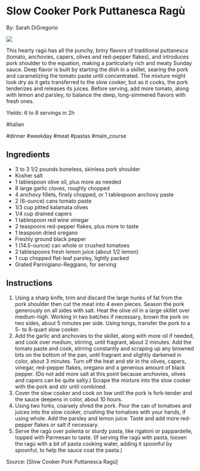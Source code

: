 # Slow Cooker Pork Puttanesca Ragù

By: Sarah DiGregorio

![](https://static01.nyt.com/images/2018/11/29/dining/sg-slow-cooker-puttanesca-pork-ragu/sg-slow-cooker-puttanesca-pork-ragu-articleLarge.jpg)

This hearty ragù has all the punchy, briny flavors of traditional puttanesca (tomato, anchovies, capers, olives and red-pepper flakes), and introduces pork shoulder to the equation, making a particularly rich and meaty Sunday sauce. Deep flavor is built by starting the dish in a skillet, searing the pork and caramelizing the tomato paste until concentrated. The mixture might look dry as it gets transferred to the slow cooker, but as it cooks, the pork tenderizes and releases its juices. Before serving, add more tomato, along with lemon and parsley, to balance the deep, long-simmered flavors with fresh ones.

Yields: 6 to 8 servings in 2h 

#italian

#dinner #weekday #meat #pastas #main_course

## Ingredients
- 3 to 3 1/2 pounds boneless, skinless pork shoulder
- Kosher salt
- 1 tablespoon olive oil, plus more as needed
- 8 large garlic cloves, roughly chopped
- 4 anchovy fillets, finely chopped, or 1 tablespoon anchovy paste
- 2 (6-ounce) cans tomato paste
- 1/3 cup pitted kalamata olives
- 1/4 cup drained capers
- 1 tablespoon red wine vinegar
- 2 teaspoons red-pepper flakes, plus more to taste
- 1 teaspoon dried oregano
- Freshly ground black pepper
- 1 (14.5-ounce) can whole or crushed tomatoes
- 2 tablespoons fresh lemon juice (about 1/2 lemon)
- 1 cup chopped flat-leaf parsley, lightly packed
- Grated Parmigiano-Reggiano, for serving

## Instructions
1. Using a sharp knife, trim and discard the large hunks of fat from the pork shoulder then cut the meat into 4 even pieces. Season the pork generously on all sides with salt. Heat the olive oil in a large skillet over medium-high. Working in two batches if necessary, brown the pork on two sides, about 5 minutes per side. Using tongs, transfer the pork to a 5- to 8-quart slow cooker.
2. Add the garlic and anchovies to the skillet, along with more oil if needed, and cook over medium, stirring, until fragrant, about 2 minutes. Add the tomato paste and cook, stirring constantly and scraping up any browned bits on the bottom of the pan, until fragrant and slightly darkened in color, about 3 minutes. Turn off the heat and stir in the olives, capers, vinegar, red-pepper flakes, oregano and a generous amount of black pepper. (Do not add more salt at this point because anchovies, olives and capers can be quite salty.) Scrape the mixture into the slow cooker with the pork and stir until combined.
3. Cover the slow cooker and cook on low until the pork is fork-tender and the sauce deepens in color, about 10 hours.
4. Using two forks, coarsely shred the pork. Pour the can of tomatoes and juices into the slow cooker, crushing the tomatoes with your hands, if using whole. Add the parsley and lemon juice. Taste and add more red-pepper flakes or salt if necessary.
5. Serve the ragù over polenta or sturdy pasta, like rigatoni or pappardelle, topped with Parmesan to taste. (If serving the ragù with pasta, loosen the ragù with a bit of pasta cooking water, adding it spoonful by spoonful, to help the sauce coat the pasta.)

Source: [Slow Cooker Pork Puttanesca Ragù]